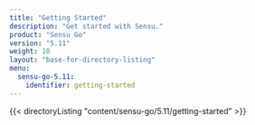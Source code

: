 ```yaml
---
title: "Getting Started"
description: "Get started with Sensu."
product: "Sensu Go"
version: "5.11"
weight: 10
layout: "base-for-directory-listing"
menu:
  sensu-go-5.11:
    identifier: getting-started
---
```


{{< directoryListing "content/sensu-go/5.11/getting-started" >}}

